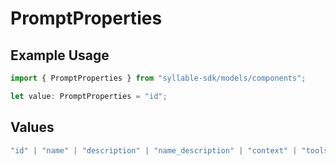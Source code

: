 # PromptProperties

## Example Usage

```typescript
import { PromptProperties } from "syllable-sdk/models/components";

let value: PromptProperties = "id";
```

## Values

```typescript
"id" | "name" | "description" | "name_description" | "context" | "tools" | "llm_config" | "last_updated" | "last_updated_by" | "agent_count"
```